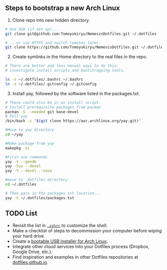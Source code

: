 
## Steps to bootstrap a new Arch Linux

1. Clone repo into new hidden directory.

```bash
# Use SSH (if set up)...
git clone git@github.com:Tomoyukiryu/NemesisDotfiles.git ~/.dotfiles

# ...or use HTTPS and switch remotes later.
git clone https://github.com/Tomoyukiryu/NemesisDotfiles.git ~/.dotfiles
```


2. Create symlinks in the Home directory to the real files in the repo.

```bash
# There are better and less manual ways to do this;
# investigate install scripts and bootstrapping tools.

ln -s ~/.dotfiles/.bashrc ~/.bashrc
ln -s ~/.dotfiles/.gitconfig ~/.gitconfig
```


3. Install yay, followed by the software listed in the packages.txt.

```bash
# These could also be in an install script.
# Install prerequisite packages from pacman
pacman -S --needed git base-devel
# Pull yay 
/bin/bash -c "$(git clone https://aur.archlinux.org/yay.git)"

#Move to yay directory
cd ~/yay

#Make package from yay
makepkg -si

#First use commands
yay -Y --gendb
yay -Syu --devel
yay -Y --devel --save

#move to .dotfiles directory
cd ~/.dotfiles

# Then pass in the packages.txt location...
yay -S ~/.dotfiles/packages.txt
```


## TODO List
- Revisit the list in [`.zshrc`](.zshrc) to customize the shell.
- Make a checklist of steps to decommission your computer before wiping your hard drive.
- Create a [bootable USB installer for Arch Linux](https://wiki.archlinux.org/title/Installation_guide).
- Integrate other cloud services into your Dotfiles process (Dropbox, Google Drive, etc.).
- Find inspiration and examples in other Dotfiles repositories at [dotfiles.github.io](https://dotfiles.github.io/).

